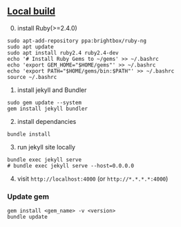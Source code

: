 ## [Local build](https://help.github.com/en/github/working-with-github-pages/testing-your-github-pages-site-locally-with-jekyll)

0. install Ruby(>=2.4.0)
```
sudo apt-add-repository ppa:brightbox/ruby-ng
sudo apt update
sudo apt install ruby2.4 ruby2.4-dev
echo '# Install Ruby Gems to ~/gems' >> ~/.bashrc
echo 'export GEM_HOME="$HOME/gems"' >> ~/.bashrc
echo 'export PATH="$HOME/gems/bin:$PATH"' >> ~/.bashrc
source ~/.bashrc
```

1. install jekyll and Bundler
```
sudo gem update --system
gem install jekyll bundler
```

2. install dependancies
```
bundle install
```

3. run jekyll site locally
```
bundle exec jekyll serve
# bundle exec jekyll serve --host=0.0.0.0
```

4. visit `http://localhost:4000` (or `http://*.*.*.*:4000`)

### Update gem
```
gem install <gem_name> -v <version>
bundle update
```
